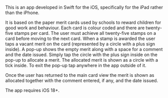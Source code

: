 This is an app developed in Swift for the iOS, specifically for the iPad rather than the iPhone.

It is based on the paper merit cards used by schools to reward children for good work and behaviour. Each card is colour coded and there are twenty-five stamps per card. The user must achieve all twenty-five stamps on a card before moving to the next card. When a stamp is awarded the user taps a vacant merit on the card (represented by a circle with a plus sign inside). A pop-up shows the empty merit along with a space for a comment and the date issued. Simply tap the circle with the plus sign inside on the pop-up to allocate a merit. The allocated merit is shown as a circle with a tick inside. To exit the pop-up tap anywhere in the app outside of it.

Once the user has returned to the main card view the merit is shown as allocated together with the comment entered, if any, and the date issued.

The app requires iOS 18+.
